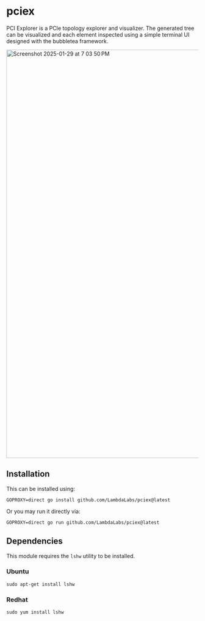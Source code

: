 # pciex

PCI Explorer is a PCIe topology explorer and visualizer. The generated tree can be visualized and each element inspected using a simple terminal UI designed with the bubbletea framework.

<img width="1070" alt="Screenshot 2025-01-29 at 7 03 50 PM" src="https://github.com/user-attachments/assets/92bcf5d1-6f77-4374-bee1-edc491c80024" />

## Installation

This can be installed using:

```
GOPROXY=direct go install github.com/LambdaLabs/pciex@latest
```

Or you may run it directly via:

```
GOPROXY=direct go run github.com/LambdaLabs/pciex@latest
```

## Dependencies

This module requires the `lshw` utility to be installed.

### Ubuntu

```
sudo apt-get install lshw
```

### Redhat

```
sudo yum install lshw
```

